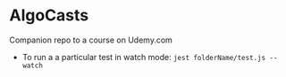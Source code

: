 # AlgoCasts

Companion repo to a course on Udemy.com

- To run a a particular test in watch mode:
`jest folderName/test.js --watch`

